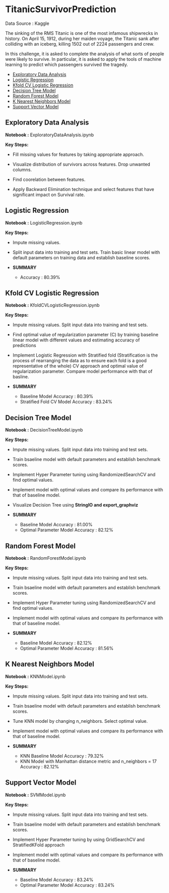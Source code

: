 # TitanicSurvivorPrediction

Data Source : Kaggle

The sinking of the RMS Titanic is one of the most infamous shipwrecks in history.  On April 15, 1912, during her maiden voyage, the Titanic sank after colliding with an iceberg, killing 1502 out of 2224 passengers and crew. 

In this challenge, it is asked to complete the analysis of what sorts of people were likely to survive. In particular, it is asked to apply the tools of machine learning to predict which passengers survived the tragedy.

  - [Exploratory Data Analysis](#exploratory-data-analysis)
  - [Logistic Regression](#logistic-regression)
  - [Kfold CV Logistic Regression](#kfold-cv-logistic-regression)
  - [Decision Tree Model](#decision-tree-model)
  - [Random Forest Model](#random-forest-model)
  - [K Nearest Neighbors Model](#k-nearest-neighbors-model)
  - [Support Vector Model](#support-vector-model)
    
  
## Exploratory Data Analysis

**Notebook :** ExploratoryDataAnalysis.ipynb

**Key Steps:**
* Fill missing values for features by taking appropriate approach.

* Visualize distribution of survivors across features. Drop unwanted columns.

* Find coorelation between features.
  
* Apply Backward Elimination technique and select features that have significant impact on Survival rate.


## Logistic Regression

**Notebook :** LogisticRegression.ipynb

**Key Steps:**
* Impute missing values.

* Split input data into training and test sets. Train basic linear model with default parameters on training data and establish baseline scores.

* **SUMMARY**
  * Accuracy :  80.39%
  
  
## Kfold CV Logistic Regression

**Notebook :** KfoldCVLogisticRegression.ipynb

**Key Steps:**
* Impute missing values. Split input data into training and test sets.

* Find optimal value of regularization parameter (C) by training baseline linear model with different values and estimating accuracy of predictions

* Implement Logistic Regression with Stratified fold (Stratification is the process of rearranging the data as to ensure each fold is a good representative of the whole) CV approach and optimal value of regularization parameter. Compare model performance with that of basline.

* **SUMMARY**
  * Baseline Model Accuracy :  80.39%
  * Stratified Fold CV Model Accuracy : 83.24%
  
  
## Decision Tree Model

**Notebook :** DecisionTreeModel.ipynb

**Key Steps:**
* Impute missing values. Split input data into training and test sets.

* Train bsaeline model with default parameters and establish benchmark scores.  

* Implement Hyper Parameter tuning using RandomizedSearchCV and find optimal values.

* Implement model with optimal values and compare its performance with that of baseline model.

* Visualize Decision Tree using **StringIO and export_graphviz**

* **SUMMARY**
  * Baseline Model Accuracy :  81.00%
  * Optimal Parameter Model Accuracy : 82.12%
  
  
## Random Forest Model

**Notebook :** RandomForestModel.ipynb

**Key Steps:**
* Impute missing values. Split input data into training and test sets.

* Train bsaeline model with default parameters and establish benchmark scores.  

* Implement Hyper Parameter tuning using RandomizedSearchCV and find optimal values.

* Implement model with optimal values and compare its performance with that of baseline model.

* **SUMMARY**
  * Baseline Model Accuracy :  82.12%
  * Optimal Parameter Model Accuracy : 81.56%


## K Nearest Neighbors Model

**Notebook :** KNNModel.ipynb

**Key Steps:**
* Impute missing values. Split input data into training and test sets.

* Train bsaeline model with default parameters and establish benchmark scores.  

* Tune KNN model by changing n_neighbors. Select optimal value.

* Implement model with optimal values and compare its performance with that of baseline model.

* **SUMMARY**
  * KNN Baseline Model Accuracy :  79.32%
  * KNN Model with Manhattan distance metric and n_neighbors = 17 Accuracy  : 82.12%
  
  
## Support Vector Model

**Notebook :** SVMModel.ipynb

**Key Steps:**
* Impute missing values. Split input data into training and test sets.

* Train bsaeline model with default parameters and establish benchmark scores.  

* Implement Hyper Parameter tuning by using GridSearchCV and StratifiedKFold approach

* Implement model with optimal values and compare its performance with that of baseline model.

* **SUMMARY**
  * Baseline Model Accuracy :  83.24%
  * Optimal Parameter Model Accuracy  : 83.24%

